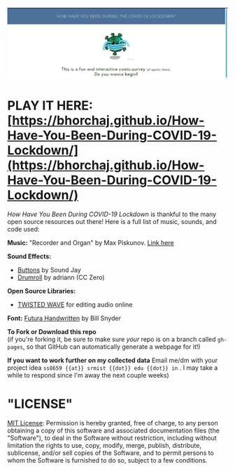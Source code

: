 !["How Have You Been During COVID-19 Lockdown"](photo_2020-06-25_00-08-13.jpg)

#	PLAY IT HERE: [https://bhorchaj.github.io/How-Have-You-Been-During-COVID-19-Lockdown/](https://bhorchaj.github.io/How-Have-You-Been-During-COVID-19-Lockdown/)

*How Have You Been During COVID-19 Lockdown* is thankful to the many open source resources out there! Here is a full list of music, sounds, and code used:

**Music:** "Recorder and Organ" by Max Piskunov. [Link here](https://soundcloud.com/maxitg)

**Sound Effects:**

* [Buttons](https://www.soundjay.com/button-sounds-1.html) by Sound Jay
* [Drumroll](https://freesound.org/people/adriann/sounds/191718/) by adriann (CC Zero)


**Open Source Libraries:**

* [TWISTED WAVE](https://twistedwave.com/online) for editing audio online


**Font:** [Futura Handwritten](http://www.dafont.com/futurahandwritten.font) by Bill Snyder




**To Fork or Download this repo**     
(if you're forking it, be sure to make sure *your* repo is on a branch called `gh-pages`, so that GitHub can automatically generate a webpage for it!)

**If you want to work further on my collected data** Email me/dm with your project idea `ss8659 {{at}} srmist {{dot}} edu {{dot}} in` . I may take a while to respond since I'm away the next couple weeks)


#	"LICENSE"

[MIT License](https://github.com/bhorchaj/How-Have-You-Been-During-COVID-19-Lockdown/blob/master/LICENSE): Permission is hereby granted, free of charge, to any person obtaining a copy of this software and associated documentation files (the "Software"), to deal in the Software without restriction, including without limitation the rights to use, copy, modify, merge, publish, distribute, sublicense, and/or sell copies of the Software, and to permit persons to whom the Software is furnished to do so, subject to a few conditions.


